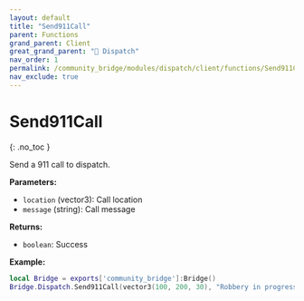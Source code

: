 ```yaml
---
layout: default
title: "Send911Call"
parent: Functions
grand_parent: Client
great_grand_parent: "🚨 Dispatch"
nav_order: 1
permalink: /community_bridge/modules/dispatch/client/functions/Send911Call/
nav_exclude: true
---
```


# Send911Call
{: .no_toc }

Send a 911 call to dispatch.

**Parameters:**
- `location` (vector3): Call location
- `message` (string): Call message

**Returns:**
- `boolean`: Success

**Example:**
```lua
local Bridge = exports['community_bridge']:Bridge()
Bridge.Dispatch.Send911Call(vector3(100, 200, 30), "Robbery in progress!")
```
